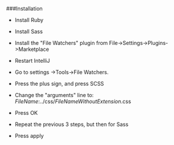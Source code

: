 ###Installation
- Install Ruby
- Install Sass
- Install the "File Watchers" plugin from File->Settings->Plugins->Marketplace
- Restart IntelliJ
- Go to settings ->Tools->File Watchers.
- Press the plus sign, and press SCSS
- Change the "arguments" line to:
$FileName$:../css/$FileNameWithoutExtension$.css

- Press OK
- Repeat the previous 3 steps, but then for Sass
- Press apply